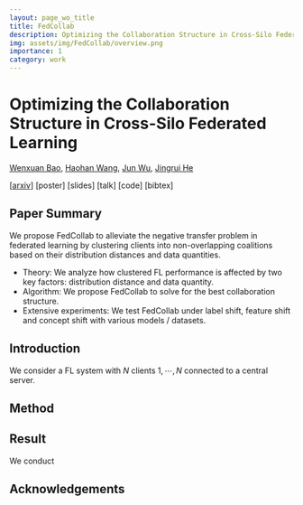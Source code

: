 ```yaml
---
layout: page_wo_title
title: FedCollab
description: Optimizing the Collaboration Structure in Cross-Silo Federated Learning
img: assets/img/FedCollab/overview.png
importance: 1
category: work
---
```


# Optimizing the Collaboration Structure in Cross-Silo Federated Learning

[Wenxuan Bao](https://baowenxuan.github.io/), 
[Haohan Wang](https://haohanwang.github.io/), 
[Jun Wu](https://publish.illinois.edu/junwu3/), 
[Jingrui He](https://www.hejingrui.org/)

[[arxiv](https://arxiv.org/abs/2306.06508)] [poster] [slides] [talk] [code] [bibtex]

## Paper Summary

We propose FedCollab to alleviate the negative transfer problem in federated learning by clustering clients into non-overlapping coalitions based on their distribution distances and data quantities. 

- Theory: We analyze how clustered FL performance is affected by two key factors: distribution distance and data quantity.
- Algorithm: We propose FedCollab to solve for the best collaboration structure.
- Extensive experiments: We test FedCollab under label shift, feature shift and concept shift with various models / datasets. 

## Introduction

We consider a FL system with $N$ clients $1, \cdots, N$ connected to a central server. 

## Method


## Result

We conduct 

## Acknowledgements

